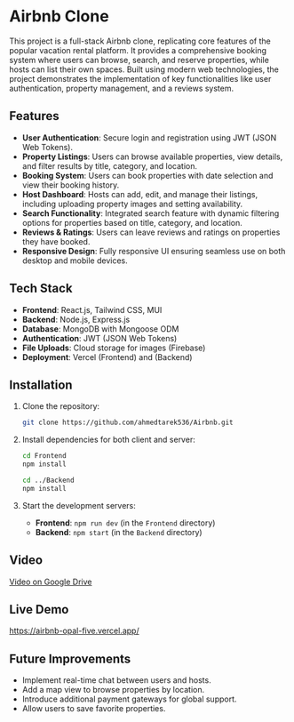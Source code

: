 # Airbnb Clone

This project is a full-stack Airbnb clone, replicating core features of the popular vacation rental platform. It provides a comprehensive booking system where users can browse, search, and reserve properties, while hosts can list their own spaces. Built using modern web technologies, the project demonstrates the implementation of key functionalities like user authentication, property management, and a reviews system.

## Features

- **User Authentication**: Secure login and registration using JWT (JSON Web Tokens).
- **Property Listings**: Users can browse available properties, view details, and filter results by title, category, and location.
- **Booking System**: Users can book properties with date selection and view their booking history.
- **Host Dashboard**: Hosts can add, edit, and manage their listings, including uploading property images and setting availability.
- **Search Functionality**: Integrated search feature with dynamic filtering options for properties based on title, category, and location.
- **Reviews & Ratings**: Users can leave reviews and ratings on properties they have booked.
- **Responsive Design**: Fully responsive UI ensuring seamless use on both desktop and mobile devices.

## Tech Stack

- **Frontend**: React.js, Tailwind CSS, MUI
- **Backend**: Node.js, Express.js
- **Database**: MongoDB with Mongoose ODM
- **Authentication**: JWT (JSON Web Tokens)
- **File Uploads**: Cloud storage for images (Firebase)
- **Deployment**: Vercel (Frontend) and (Backend)

## Installation

1. Clone the repository:

   ```bash
   git clone https://github.com/ahmedtarek536/Airbnb.git
   ```

2. Install dependencies for both client and server:

   ```bash
   cd Frontend
   npm install

   cd ../Backend
   npm install
   ```

3. Start the development servers:

   - **Frontend**: `npm run dev` (in the `Frontend` directory)
   - **Backend**: `npm start` (in the `Backend` directory)

## Video


[Video on Google Drive](https://drive.google.com/file/d/1cmcfc4dsNMjB5S8GPW1qNumPjOb4uAIx/view?usp=sharing)



## Live Demo
https://airbnb-opal-five.vercel.app/

## Future Improvements

- Implement real-time chat between users and hosts.
- Add a map view to browse properties by location.
- Introduce additional payment gateways for global support.
- Allow users to save favorite properties.

